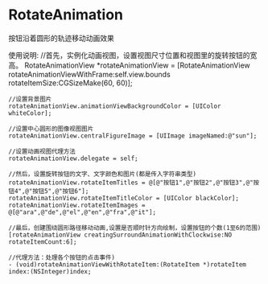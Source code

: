 # RotateAnimation
按钮沿着圆形的轨迹移动动画效果

使用说明:
    //首先，实例化动画视图，设置视图尺寸位置和视图里的旋转按钮的宽高。
    RotateAnimationView *rotateAnimationView = [RotateAnimationView rotateAnimationViewWithFrame:self.view.bounds rotateItemSize:CGSizeMake(60, 60)];
    
    //设置背景图片
    rotateAnimationView.animationViewBackgroundColor = [UIColor whiteColor];
    
    //设置中心圆形的图像视图图片
    rotateAnimationView.centralFigureImage = [UIImage imageNamed:@"sun"];
    
    //设置动画视图代理方法
    rotateAnimationView.delegate = self;
    
    //然后，设置旋转按钮的文字、文字颜色和图片(都是传入字符串类型)
    rotateAnimationView.rotateItemTitles = @[@"按钮1",@"按钮2",@"按钮3",@"按钮4",@"按钮5",@"按钮6"];
    rotateAnimationView.rotateItemTitleColor = [UIColor blackColor];
    rotateAnimationView.rotateItemImages = @[@"ara",@"de",@"el",@"en",@"fra",@"it"];
    
    //最后，创建围绕圆形路径移动动画,设置是否顺时针方向绘制，设置按钮的个数(1至6的范围)
    [rotateAnimationView creatingSurroundAnimationWithClockwise:NO rotateItemCount:6];

    //代理方法：处理各个按钮的点击事件)
    - (void)rotateAnimationViewWithRotateItem:(RotateItem *)rotateItem index:(NSInteger)index;
